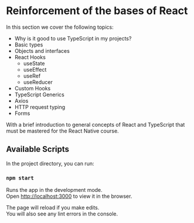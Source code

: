 # Reinforcement of the bases of React

In this section we cover the following topics:

- Why is it good to use TypeScript in my projects?
- Basic types
- Objects and interfaces
- React Hooks
    - useState
    - useEffect
    - useRef
    - useReducer
- Custom Hooks
- TypeScript Generics
- Axios
- HTTP request typing
- Forms

With a brief introduction to general concepts of React and TypeScript that must be mastered for the React Native course.

## Available Scripts

In the project directory, you can run:

### `npm start`

Runs the app in the development mode.\
Open [http://localhost:3000](http://localhost:3000) to view it in the browser.

The page will reload if you make edits.\
You will also see any lint errors in the console.

